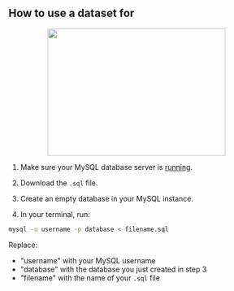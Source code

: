 ## How to use a dataset for

<div align="center">
	<img width="350" height="250" src="https://i.imgur.com/MSFjyPp.png">
	<br>
</div>

1. Make sure your MySQL database server is [running](https://tableplus.com/blog/2018/10/how-to-start-stop-restart-mysql-server.html).

2. Download the `.sql` file.

3. Create an empty database in your MySQL instance.

4. In your terminal, run:

```sh
mysql -u username -p database < filename.sql
```

Replace: 
- "username" with your MySQL username
- "database" with the database you just created in step 3
- "filename" with the name of your `.sql` file